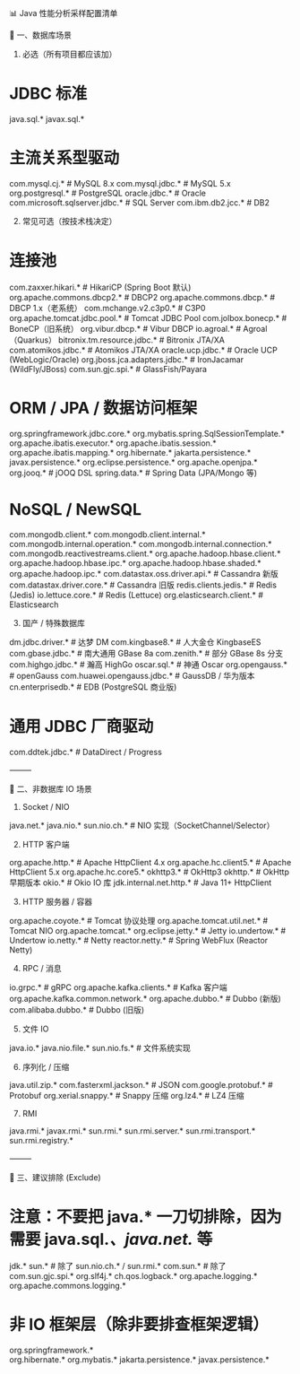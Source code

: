 

📊 Java 性能分析采样配置清单

🔹 一、数据库场景

1. 必选（所有项目都应该加）

# JDBC 标准
java.sql.*
javax.sql.*

# 主流关系型驱动
com.mysql.cj.*                 # MySQL 8.x
com.mysql.jdbc.*               # MySQL 5.x
org.postgresql.*               # PostgreSQL
oracle.jdbc.*                  # Oracle
com.microsoft.sqlserver.jdbc.* # SQL Server
com.ibm.db2.jcc.*              # DB2

2. 常见可选（按技术栈决定）

# 连接池
com.zaxxer.hikari.*             # HikariCP (Spring Boot 默认)
org.apache.commons.dbcp2.*      # DBCP2
org.apache.commons.dbcp.*       # DBCP 1.x（老系统）
com.mchange.v2.c3p0.*           # C3P0
org.apache.tomcat.jdbc.pool.*   # Tomcat JDBC Pool
com.jolbox.bonecp.*             # BoneCP（旧系统）
org.vibur.dbcp.*                # Vibur DBCP
io.agroal.*                     # Agroal（Quarkus）
bitronix.tm.resource.jdbc.*     # Bitronix JTA/XA
com.atomikos.jdbc.*             # Atomikos JTA/XA
oracle.ucp.jdbc.*               # Oracle UCP (WebLogic/Oracle)
org.jboss.jca.adapters.jdbc.*   # IronJacamar (WildFly/JBoss)
com.sun.gjc.spi.*               # GlassFish/Payara

# ORM / JPA / 数据访问框架
org.springframework.jdbc.core.*
org.mybatis.spring.SqlSessionTemplate.*
org.apache.ibatis.executor.*
org.apache.ibatis.session.*
org.apache.ibatis.mapping.*
org.hibernate.*
jakarta.persistence.*
javax.persistence.*
org.eclipse.persistence.*
org.apache.openjpa.*
org.jooq.*                      # jOOQ DSL
spring.data.*                   # Spring Data (JPA/Mongo 等)

# NoSQL / NewSQL
com.mongodb.client.*
com.mongodb.client.internal.*
com.mongodb.internal.operation.*
com.mongodb.internal.connection.*
com.mongodb.reactivestreams.client.*
org.apache.hadoop.hbase.client.*
org.apache.hadoop.hbase.ipc.*
org.apache.hadoop.hbase.shaded.*
org.apache.hadoop.ipc.*
com.datastax.oss.driver.api.*   # Cassandra 新版
com.datastax.driver.core.*      # Cassandra 旧版
redis.clients.jedis.*           # Redis (Jedis)
io.lettuce.core.*               # Redis (Lettuce)
org.elasticsearch.client.*      # Elasticsearch

3. 国产 / 特殊数据库

dm.jdbc.driver.*                # 达梦 DM
com.kingbase8.*                 # 人大金仓 KingbaseES
com.gbase.jdbc.*                # 南大通用 GBase 8a
com.zenith.*                    # 部分 GBase 8s 分支
com.highgo.jdbc.*               # 瀚高 HighGo
oscar.sql.*                     # 神通 Oscar
org.opengauss.*                 # openGauss
com.huawei.opengauss.jdbc.*     # GaussDB / 华为版本
cn.enterprisedb.*               # EDB (PostgreSQL 商业版)

# 通用 JDBC 厂商驱动
com.ddtek.jdbc.*                # DataDirect / Progress


⸻

🔹 二、非数据库 IO 场景

1. Socket / NIO

java.net.*
java.nio.*
sun.nio.ch.*                    # NIO 实现（SocketChannel/Selector）

2. HTTP 客户端

org.apache.http.*               # Apache HttpClient 4.x
org.apache.hc.client5.*         # Apache HttpClient 5.x
org.apache.hc.core5.*
okhttp3.*                       # OkHttp3
okhttp.*                        # OkHttp 早期版本
okio.*                          # Okio IO 库
jdk.internal.net.http.*         # Java 11+ HttpClient

3. HTTP 服务器 / 容器

org.apache.coyote.*             # Tomcat 协议处理
org.apache.tomcat.util.net.*    # Tomcat NIO
org.apache.tomcat.*
org.eclipse.jetty.*             # Jetty
io.undertow.*                   # Undertow
io.netty.*                      # Netty
reactor.netty.*                 # Spring WebFlux (Reactor Netty)

4. RPC / 消息

io.grpc.*                       # gRPC
org.apache.kafka.clients.*      # Kafka 客户端
org.apache.kafka.common.network.*
org.apache.dubbo.*              # Dubbo (新版)
com.alibaba.dubbo.*             # Dubbo (旧版)

5. 文件 IO

java.io.*
java.nio.file.*
sun.nio.fs.*                    # 文件系统实现

6. 序列化 / 压缩

java.util.zip.*
com.fasterxml.jackson.*         # JSON
com.google.protobuf.*           # Protobuf
org.xerial.snappy.*             # Snappy 压缩
org.lz4.*                       # LZ4 压缩

7. RMI

java.rmi.*
javax.rmi.*
sun.rmi.*
sun.rmi.server.*
sun.rmi.transport.*
sun.rmi.registry.*


⸻

🔹 三、建议排除 (Exclude)

# 注意：不要把 java.* 一刀切排除，因为需要 java.sql.*、java.net.* 等

jdk.*
sun.*                           # 除了 sun.nio.ch.* / sun.rmi.*
com.sun.*                       # 除了 com.sun.gjc.spi.*
org.slf4j.*
ch.qos.logback.*
org.apache.logging.*
org.apache.commons.logging.*

# 非 IO 框架层（除非要排查框架逻辑）
org.springframework.*           
org.hibernate.*
org.mybatis.*
jakarta.persistence.*
javax.persistence.*

